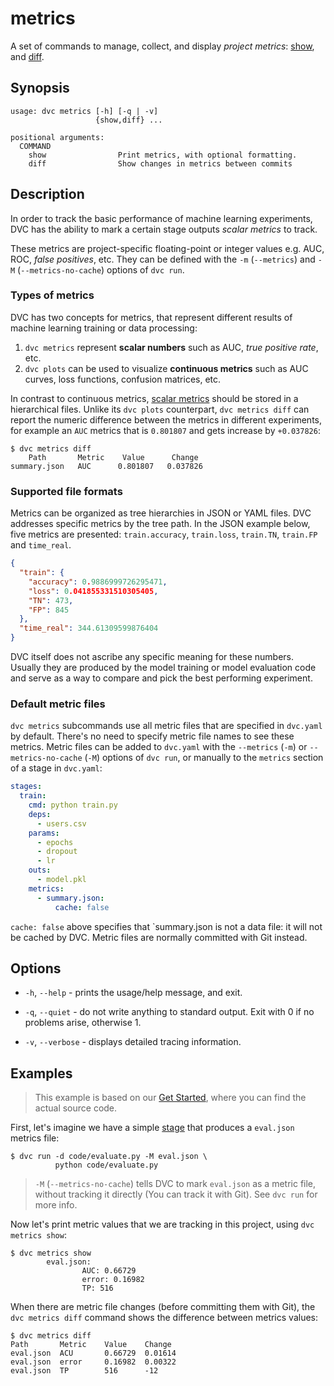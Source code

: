 # metrics

A set of commands to manage, collect, and display _project metrics_:
[show](/doc/command-reference/metrics/show), and
[diff](/doc/command-reference/metrics/diff).

## Synopsis

```usage
usage: dvc metrics [-h] [-q | -v]
                   {show,diff} ...

positional arguments:
  COMMAND
    show                Print metrics, with optional formatting.
    diff                Show changes in metrics between commits
```

## Description

In order to track the basic performance of machine learning experiments, DVC has
the ability to mark a certain stage <abbr>outputs</abbr> _scalar metrics_ to
track.

These metrics are project-specific floating-point or integer values e.g. AUC,
ROC, _false positives_, etc. They can be defined with the `-m` (`--metrics`) and
`-M` (`--metrics-no-cache`) options of `dvc run`.

### Types of metrics

DVC has two concepts for metrics, that represent different results of machine
learning training or data processing:

1. `dvc metrics` represent **scalar numbers** such as AUC, _true positive rate_,
   etc.
2. `dvc plots` can be used to visualize **continuous metrics** such as AUC
   curves, loss functions, confusion matrices, etc.

In contrast to continuous metrics,
[scalar metrics](/doc/command-reference/metrics) should be stored in a
hierarchical files. Unlike its `dvc plots` counterpart, `dvc metrics diff` can
report the numeric difference between the metrics in different experiments, for
example an `AUC` metrics that is `0.801807` and gets increase by `+0.037826`:

```dvc
$ dvc metrics diff
    Path       Metric    Value      Change
summary.json   AUC      0.801807   0.037826
```

### Supported file formats

Metrics can be organized as tree hierarchies in JSON or YAML files. DVC
addresses specific metrics by the tree path. In the JSON example below, five
metrics are presented: `train.accuracy`, `train.loss`, `train.TN`, `train.FP`
and `time_real`.

```json
{
  "train": {
    "accuracy": 0.9886999726295471,
    "loss": 0.041855331510305405,
    "TN": 473,
    "FP": 845
  },
  "time_real": 344.61309599876404
}
```

DVC itself does not ascribe any specific meaning for these numbers. Usually they
are produced by the model training or model evaluation code and serve as a way
to compare and pick the best performing experiment.

### Default metric files

`dvc metrics` subcommands use all metric files that are specified in `dvc.yaml`
by default. There's no need to specify metric file names to see these metrics.
Metric files can be added to `dvc.yaml` with the `--metrics` (`-m`) or
`--metrics-no-cache` (`-M`) options of `dvc run`, or manually to the `metrics`
section of a stage in `dvc.yaml`:

```yaml
stages:
  train:
    cmd: python train.py
    deps:
      - users.csv
    params:
      - epochs
      - dropout
      - lr
    outs:
      - model.pkl
    metrics:
      - summary.json:
          cache: false
```

`cache: false` above specifies that `summary.json is not a data file: it will
not be <abbr>cached</abbr> by DVC. Metric files are normally committed with Git
instead.

## Options

- `-h`, `--help` - prints the usage/help message, and exit.

- `-q`, `--quiet` - do not write anything to standard output. Exit with 0 if no
  problems arise, otherwise 1.

- `-v`, `--verbose` - displays detailed tracing information.

## Examples

> This example is based on our
> [Get Started](/doc/tutorials/get-started/metrics), where you can find the
> actual source code.

First, let's imagine we have a simple [stage](/doc/command-reference/run) that
produces a `eval.json` metrics file:

```dvc
$ dvc run -d code/evaluate.py -M eval.json \
          python code/evaluate.py
```

> `-M` (`--metrics-no-cache`) tells DVC to mark `eval.json` as a metric file,
> without tracking it directly (You can track it with Git). See `dvc run` for
> more info.

Now let's print metric values that we are tracking in this <abbr>project</abbr>,
using `dvc metrics show`:

```dvc
$ dvc metrics show
        eval.json:
                AUC: 0.66729
                error: 0.16982
                TP: 516
```

When there are metric file changes (before committing them with Git), the
`dvc metrics diff` command shows the difference between metrics values:

```dvc
$ dvc metrics diff
Path       Metric    Value    Change
eval.json  ACU       0.66729  0.01614
eval.json  error     0.16982  0.00322
eval.json  TP        516      -12
```
